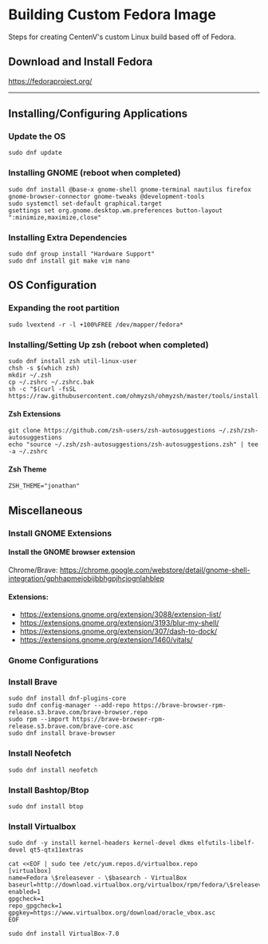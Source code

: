 # Building Custom Fedora Image
Steps for creating CentenV's custom Linux build based off of Fedora.

## Download and Install Fedora
https://fedoraproject.org/

---

## Installing/Configuring Applications
### Update the OS
```
sudo dnf update
```
### Installing GNOME (reboot when completed)
```
sudo dnf install @base-x gnome-shell gnome-terminal nautilus firefox gnome-browser-connector gnome-tweaks @development-tools
sudo systemctl set-default graphical.target
gsettings set org.gnome.desktop.wm.preferences button-layout ":minimize,maximize,close"
```
### Installing Extra Dependencies
```
sudo dnf group install "Hardware Support"
sudo dnf install git make vim nano
```

## OS Configuration
### Expanding the root partition
```
sudo lvextend -r -l +100%FREE /dev/mapper/fedora*
```
### Installing/Setting Up zsh (reboot when completed)
```
sudo dnf install zsh util-linux-user
chsh -s $(which zsh)
mkdir ~/.zsh
cp ~/.zshrc ~/.zshrc.bak
sh -c "$(curl -fsSL https://raw.githubusercontent.com/ohmyzsh/ohmyzsh/master/tools/install.sh)"
```
#### Zsh Extensions
```
git clone https://github.com/zsh-users/zsh-autosuggestions ~/.zsh/zsh-autosuggestions
echo "source ~/.zsh/zsh-autosuggestions/zsh-autosuggestions.zsh" | tee -a ~/.zshrc
```
#### Zsh Theme
```
ZSH_THEME="jonathan"
```

## Miscellaneous
### Install GNOME Extensions
#### Install the GNOME browser extension
Chrome/Brave: https://chrome.google.com/webstore/detail/gnome-shell-integration/gphhapmejobijbbhgpjhcjognlahblep
#### Extensions:
- https://extensions.gnome.org/extension/3088/extension-list/
- https://extensions.gnome.org/extension/3193/blur-my-shell/
- https://extensions.gnome.org/extension/307/dash-to-dock/
- https://extensions.gnome.org/extension/1460/vitals/
### Gnome Configurations

### Install Brave
```
sudo dnf install dnf-plugins-core
sudo dnf config-manager --add-repo https://brave-browser-rpm-release.s3.brave.com/brave-browser.repo
sudo rpm --import https://brave-browser-rpm-release.s3.brave.com/brave-core.asc
sudo dnf install brave-browser
```
### Install Neofetch
```
sudo dnf install neofetch
```
### Install Bashtop/Btop
```
sudo dnf install btop
```
### Install Virtualbox
```
sudo dnf -y install kernel-headers kernel-devel dkms elfutils-libelf-devel qt5-qtx11extras
```
```
cat <<EOF | sudo tee /etc/yum.repos.d/virtualbox.repo 
[virtualbox]
name=Fedora \$releasever - \$basearch - VirtualBox
baseurl=http://download.virtualbox.org/virtualbox/rpm/fedora/\$releasever/\$basearch
enabled=1
gpgcheck=1
repo_gpgcheck=1
gpgkey=https://www.virtualbox.org/download/oracle_vbox.asc
EOF 
```
```
sudo dnf install VirtualBox-7.0 
```